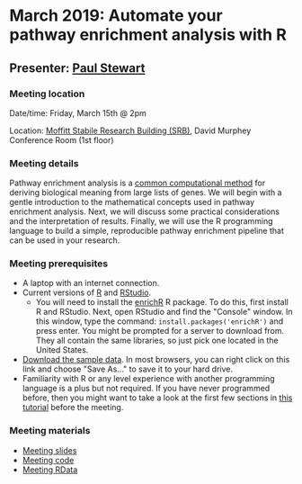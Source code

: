 # March 2019: Automate your pathway enrichment analysis with R
## Presenter: [Paul Stewart](mailto:paul.stewart@moffitt.org)
### Meeting location
Date/time: Friday, March 15th @ 2pm

Location: [Moffitt Stabile Research Building (SRB)](https://goo.gl/maps/o6j3rtTuxCB2), David Murphey Conference Room (1st floor)

### Meeting details
Pathway enrichment analysis is a [common computational method](https://journals.plos.org/ploscompbiol/article?id=10.1371/journal.pcbi.1002375) for deriving biological meaning from large lists of genes. We will begin with a gentle introduction to the mathematical concepts used in pathway enrichment analysis. Next, we will discuss some practical considerations and the interpretation of results. Finally, we will use the R programming language to build a simple, reproducible pathway enrichment pipeline that can be used in your research.

### Meeting prerequisites
* A laptop with an internet connection.
* Current versions of [R](https://cloud.r-project.org/) and [RStudio](https://www.rstudio.com/products/rstudio/download/).
    * You will need to install the [enrichR](https://cran.r-project.org/web/packages/enrichR/vignettes/enrichR.html) R package. To do this, first install R and RStudio. Next, open RStudio and find the "Console" window. In this window, type the command: `install.packages('enrichR')` and press enter. You might be prompted for a server to download from. They all contain the same libraries, so just pick one located in the United States.
* [Download the sample data](https://raw.githubusercontent.com/pstew/biodataclub/master/meetings/march_2019/sample_data.txt). In most browsers, you can right click on this link and choose "Save As..." to save it to your hard drive.
* Familiarity with R or any level experience with another programming language is a plus but not required. If you have never programmed before, then you might want to take a look at the first few sections in [this tutorial](https://www.cyclismo.org/tutorial/R/) before the meeting.

### Meeting materials
* [Meeting slides](https://github.com/pstew/biodataclub/blob/master/meetings/march_2019/biodata_2019-03-14.pdf)
* [Meeting code](https://github.com/pstew/biodataclub/blob/master/meetings/march_2019/march_2019_R_code.R)
* [Meeting RData](https://github.com/pstew/biodataclub/blob/master/meetings/march_2019/march2019_R_data.RData)
